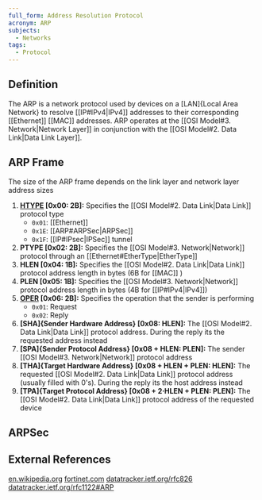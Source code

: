 ```yaml
---
full_form: Address Resolution Protocol
acronym: ARP
subjects:
  - Networks
tags:
  - Protocol
---
```


## Definition
The ARP is a network protocol used by devices on a [LAN]{Local Area Network} to resolve [[IP#IPv4|IPv4]] addresses to their corresponding [[Ethernet]] [[MAC]] addresses. ARP operates at the [[OSI Model#3. Network|Network Layer]] in conjunction with the [[OSI Model#2. Data Link|Data Link Layer]].

## ARP Frame
The size of the ARP frame depends on the link layer and network layer address sizes
1. **[HTYPE](https://www.iana.org/assignments/arp-parameters/arp-parameters.xhtml#arp-parameters-2) \[0x00: 2B\]:** Specifies the [[OSI Model#2. Data Link|Data Link]] protocol type
	- `0x01`: [[Ethernet]]
	- `0x1E`: [[ARP#ARPSec|ARPSec]]
	- `0x1F`: [[IP#IPsec|IPSec]] tunnel
2. **PTYPE \[0x02: 2B\]:** Specifies the [[OSI Model#3. Network|Network]] protocol through an [[Ethernet#EtherType|EtherType]]
3. **HLEN \[0x04: 1B\]:** Specifies the [[OSI Model#2. Data Link|Data Link]] protocol address length in bytes (6B for [[MAC]] )
4. **PLEN \[0x05: 1B\]:** Specifies the [[OSI Model#3. Network|Network]] protocol address length in bytes (4B for [[IP#IPv4|IPv4]])
5. **[OPER]((https://www.iana.org/assignments/arp-parameters/arp-parameters.xhtml#arp-parameters-3)) \[0x06: 2B\]:** Specifies the operation that the sender is performing
	- `0x01`: Request
	- `0x02`: Reply
6. **[SHA]{Sender Hardware Address} \[0x08: HLEN\]:** The [[OSI Model#2. Data Link|Data Link]] protocol address. During the reply its the requested address instead
7. **[SPA]{Sender Protocol Address} \[0x08 + HLEN: PLEN\]:** The sender [[OSI Model#3. Network|Network]] protocol address
8. **[THA]{Target Hardware Address} \[0x08 + HLEN + PLEN: HLEN\]:** The requested [[OSI Model#2. Data Link|Data Link]] protocol address (usually filled with 0's). During the reply its the host address instead
9. **[TPA]{Target Protocol Address} \[0x08 + 2$\cdot$HLEN + PLEN: PLEN\]:** The [[OSI Model#2. Data Link|Data Link]] protocol address of the requested device

## ARPSec


## External References
[en.wikipedia.org](https://en.wikipedia.org/wiki/Address_Resolution_Protocol)
[fortinet.com](https://www.fortinet.com/resources/cyberglossary/what-is-arp)
[datatracker.ietf.org/rfc826](https://datatracker.ietf.org/doc/html/rfc826)
[datatracker.ietf.org/rfc1122#ARP](https://datatracker.ietf.org/doc/html/rfc1122#page-22)
